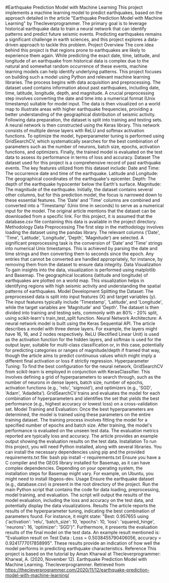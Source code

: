 #Earthquake Prediction Model with Machine Learning
This project implements a machine learning model to predict earthquakes, based on the approach detailed in the article "Earthquake Prediction Model with Machine Learning" by Thecleverprogrammer. The primary goal is to leverage historical earthquake data to train a neural network that can identify patterns and predict future seismic events. Predicting earthquakes remains a significant challenge in earth sciences, and this project explores a data-driven approach to tackle this problem.
Project Overview
The core idea behind this project is that regions prone to earthquakes are likely to experience them again. While predicting the exact date, time, latitude, and longitude of an earthquake from historical data is complex due to the natural and somewhat random occurrence of these events, machine learning models can help identify underlying patterns. This project focuses on building such a model using Python and relevant machine learning libraries.
The process begins with data acquisition and preprocessing. The dataset used contains information about past earthquakes, including date, time, latitude, longitude, depth, and magnitude. A crucial preprocessing step involves converting the date and time into a numerical format (Unix timestamp) suitable for model input. The data is then visualized on a world map to illustrate areas with higher earthquake frequencies, providing a better understanding of the geographical distribution of seismic activity.
Following data preparation, the dataset is split into training and testing sets. A neural network is then constructed using the Keras library. This network consists of multiple dense layers with ReLU and softmax activation functions. To optimize the model, hyperparameter tuning is performed using GridSearchCV, which systematically searches for the best combination of parameters such as the number of neurons, batch size, epochs, activation functions, and optimizers. Finally, the trained model is evaluated on the test data to assess its performance in terms of loss and accuracy.
Dataset
The dataset used for this project is a comprehensive record of past earthquake events. The key features utilized from this dataset include:
Date and Time: The occurrence date and time of the earthquake.
Latitude and Longitude: The geographical coordinates of the earthquake's epicenter.
Depth: The depth of the earthquake hypocenter below the Earth's surface.
Magnitude: The magnitude of the earthquake.
Initially, the dataset contains several other columns, but for this prediction model, the focus is narrowed down to these essential features. The 'Date' and 'Time' columns are combined and converted into a 'Timestamp' (Unix time in seconds) to serve as a numerical input for the model.
The original article mentions that the dataset can be downloaded from a specific link. For this project, it is assumed that the database.csv file containing this data is available in the project directory.
Methodology
Data Preprocessing
The first step in the methodology involves loading the dataset using the pandas library. The relevant columns ('Date', 'Time', 'Latitude', 'Longitude', 'Depth', 'Magnitude') are selected. A significant preprocessing task is the conversion of 'Date' and 'Time' strings into numerical Unix timestamps. This is achieved by parsing the date and time strings and then converting them to seconds since the epoch. Any entries that cannot be converted are handled appropriately, for instance, by removing them from the dataset to ensure data integrity.
Data Visualization
To gain insights into the data, visualization is performed using matplotlib and Basemap. The geographical locations (latitude and longitude) of earthquakes are plotted on a world map. This visualization helps in identifying regions with high seismic activity and understanding the spatial patterns of earthquakes.
Model Development
Splitting the Dataset: The preprocessed data is split into input features (X) and target variables (y). The input features typically include 'Timestamp', 'Latitude', and 'Longitude', while the target variables are 'Magnitude' and 'Depth'. The dataset is then divided into training and testing sets, commonly with an 80% - 20% split, using scikit-learn's train_test_split function.
Neural Network Architecture: A neural network model is built using the Keras Sequential API. The article describes a model with three dense layers. For example, the layers might have 16, 16, and 2 nodes respectively. ReLU (Rectified Linear Unit) is used as the activation function for the hidden layers, and softmax is used for the output layer, suitable for multi-class classification or, in this case, potentially for predicting categories or ranges of magnitude/depth if framed that way, though the article aims to predict continuous values which might imply a different final activation or loss if strictly regression.
Hyperparameter Tuning: To find the best configuration for the neural network, GridSearchCV from scikit-learn is employed in conjunction with KerasClassifier. This involves defining a grid of hyperparameters to search through, such as the number of neurons in dense layers, batch size, number of epochs, activation functions (e.g., 'relu', 'sigmoid'), and optimizers (e.g., 'SGD', 'Adam', 'Adadelta'). GridSearchCV trains and evaluates the model for each combination of hyperparameters and identifies the set that yields the best performance (e.g., highest accuracy or lowest loss) on a cross-validation set.
Model Training and Evaluation: Once the best hyperparameters are determined, the model is trained using these parameters on the entire training dataset. The training process involves fitting the model for a specified number of epochs and batch size. After training, the model's performance is evaluated on the unseen test data. The evaluation metrics reported are typically loss and accuracy. The article provides an example output showing the evaluation results on the test data.
Installation
To run this project, you will need Python installed, along with several libraries. You can install the necessary dependencies using pip and the provided requirements.txt file:
bash
pip install -r requirements.txt
Ensure you have a C compiler and the GEOS library installed for Basemap, as it can have complex dependencies. Depending on your operating system, the installation steps for Basemap might vary. For example, on Ubuntu, you might need to install libgeos-dev.
Usage
Ensure the earthquake dataset (e.g., database.csv) is present in the root directory of the project.
Run the main Python script that contains the code for data loading, preprocessing, model training, and evaluation.
The script will output the results of the model evaluation, including the loss and accuracy on the test data, and potentially display the data visualizations.
Results
The article reports the results of the hyperparameter tuning, indicating the best combination of parameters found. For instance, it might state: "Best: 0.957655 using {'activation': 'relu', 'batch_size': 10, 'epochs': 10, 'loss': 'squared_hinge', 'neurons': 16, 'optimizer': 'SGD'}".
Furthermore, it presents the evaluation results of the final model on the test data. An example result mentioned is: "Evaluation result on Test Data : Loss = 0.5038455790406056, accuracy = 0.9241777017858995". These results provide an indication of how well the model performs in predicting earthquake characteristics.
Reference
This project is based on the tutorial by Aman Kharwal at Thecleverprogrammer:
Kharwal, A. (2020, November 12). Earthquake Prediction Model with Machine Learning. Thecleverprogrammer. Retrieved from https://thecleverprogrammer.com/2020/11/12/earthquake-prediction-model-with-machine-learning/
